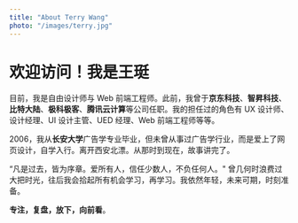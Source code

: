 ```yaml
---
title: "About Terry Wang"
photo: "/images/terry.jpg"
---
```

# 欢迎访问！我是王珽

 目前，我是自由设计师与 Web 前端工程师。此前，我曾于**京东科技**、**智昇科技**、**比特大陆**、**极科极客**、**腾讯云计算**等公司任职。我的担任过的角色有 UX 设计师、设计经理、UI 设计主管、UED 经理、Web 前端工程师等等。

 2006，我从**长安大学**广告学专业毕业，但未曾从事过广告学行业，而是爱上了网页设计，自学入行。离开西安北漂。从那时到现在，故事讲完了。

 “凡是过去，皆为序章。爱所有人，信任少数人，不负任何人。" 曾几何时浪费过大把时光，往后我会拾起所有机会学习，再学习。我依然年轻，未来可期，时刻准备。

**专注，复盘，放下，向前看**。
